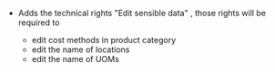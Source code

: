   - Adds the technical rights "Edit sensible data" , those rights will
    be required to
    
      - edit cost methods in product category
      - edit the name of locations
      - edit the name of UOMs
